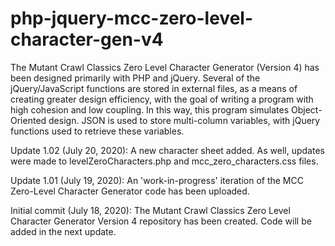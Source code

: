 # php-jquery-mcc-zero-level-character-gen-v4
The Mutant Crawl Classics Zero Level Character Generator (Version 4) has been designed primarily with PHP and jQuery. Several of the jQuery/JavaScript functions are stored in external files, as a means of creating greater design efficiency, with the goal of writing a program with high cohesion and low coupling. In this way, this program simulates Object-Oriented design. JSON is used to store multi-column variables, with jQuery functions used to retrieve these variables.


Update 1.02 (July 20, 2020):  A new character sheet added.  As well, updates were made to levelZeroCharacters.php and mcc_zero_characters.css files.

Update 1.01 (July 19, 2020): An 'work-in-progress' iteration of the MCC Zero-Level Character Generator code has been uploaded.

Initial commit (July 18, 2020): The Mutant Crawl Classics Zero Level Character Generator Version 4 repository has been created.  Code will be added in the next update.
